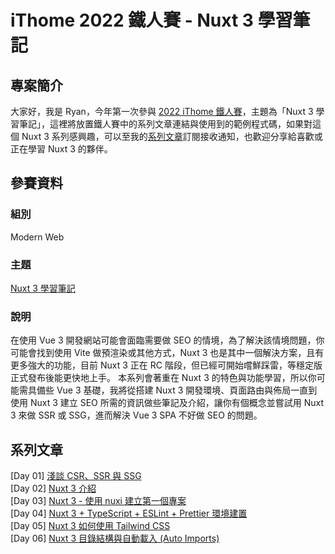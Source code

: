 # iThome 2022 鐵人賽 - Nuxt 3 學習筆記

## 專案簡介
大家好，我是 Ryan，今年第一次參與 [2022 iThome 鐵人賽](https://ithelp.ithome.com.tw/2022ironman)，主題為「Nuxt 3 學習筆記」，這裡將放置鐵人賽中的系列文章連結與使用到的範例程式碼，如果對這個 Nuxt 3 系列感興趣，可以至我的[系列文章](https://ithelp.ithome.com.tw/users/20152617/ironman/5934)訂閱接收通知，也歡迎分享給喜歡或正在學習 Nuxt 3 的夥伴。


## 參賽資料
### 組別
Modern Web

### 主題
[Nuxt 3 學習筆記](https://ithelp.ithome.com.tw/users/20152617/ironman/5934)

### 說明
在使用 Vue 3 開發網站可能會面臨需要做 SEO 的情境，為了解決該情境問題，你可能會找到使用 Vite 做預渲染或其他方式，Nuxt 3 也是其中一個解決方案，且有更多強大的功能，目前 Nuxt 3 正在 RC 階段，但已經可開始嚐鮮踩雷，等穩定版正式發布後能更快地上手。
本系列會著重在 Nuxt 3 的特色與功能學習，所以你可能需具備些 Vue 3 基礎，我將從搭建 Nuxt 3 開發環境、頁面路由與佈局一直到使用 Nuxt 3 建立 SEO 所需的資訊做些筆記及介紹，讓你有個概念並嘗試用 Nuxt 3 來做 SSR 或 SSG，進而解決 Vue 3 SPA 不好做 SEO 的問題。


## 系列文章
[Day 01] [淺談 CSR、SSR 與 SSG](https://ithelp.ithome.com.tw/articles/10291291)  
[Day 02] [Nuxt 3 介紹](https://ithelp.ithome.com.tw/articles/10292483)  
[Day 03] [Nuxt 3 - 使用 nuxi 建立第一個專案](https://ithelp.ithome.com.tw/articles/10293273)  
[Day 04] [Nuxt 3 + TypeScript + ESLint + Prettier 環境建置](https://ithelp.ithome.com.tw/articles/10293758)  
[Day 05] [Nuxt 3 如何使用 Tailwind CSS](https://ithelp.ithome.com.tw/articles/10294705)  
[Day 06] [Nuxt 3 目錄結構與自動載入 (Auto Imports)](https://ithelp.ithome.com.tw/articles/10295432)  
